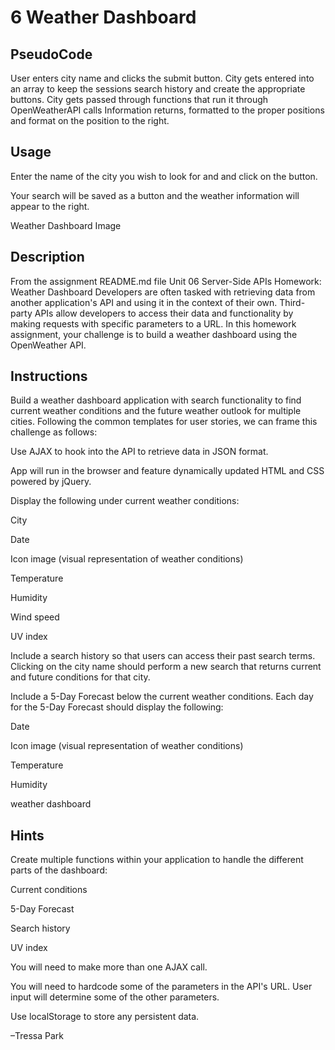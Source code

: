 # 6 Weather Dashboard
 
## PseudoCode
User enters city name and clicks the submit button.
City gets entered into an array to keep the sessions search history and create the appropriate buttons.
City gets passed through functions that run it through OpenWeatherAPI calls
Information returns, formatted to the proper positions and format on the position to the right.

## Usage
Enter the name of the city you wish to look for and and click on the button.

Your search will be saved as a button and the weather information will appear to the right.

Weather Dashboard Image

## Description

From the assignment README.md file
Unit 06 Server-Side APIs Homework: Weather Dashboard
Developers are often tasked with retrieving data from another application's API and using it in the context of their own. Third-party APIs allow developers to access their data and functionality by making requests with specific parameters to a URL. In this homework assignment, your challenge is to build a weather dashboard using the OpenWeather API.

## Instructions
Build a weather dashboard application with search functionality to find current weather conditions and the future weather outlook for multiple cities. Following the common templates for user stories, we can frame this challenge as follows:

Use AJAX to hook into the API to retrieve data in JSON format.

App will run in the browser and feature dynamically updated HTML and CSS powered by jQuery.

Display the following under current weather conditions:

City

Date

Icon image (visual representation of weather conditions)

Temperature

Humidity

Wind speed

UV index

Include a search history so that users can access their past search terms. Clicking on the city name should perform a new search that returns current and future conditions for that city.

Include a 5-Day Forecast below the current weather conditions. Each day for the 5-Day Forecast should display the following:

Date

Icon image (visual representation of weather conditions)

Temperature

Humidity

weather dashboard

## Hints
Create multiple functions within your application to handle the different parts of the dashboard:

Current conditions

5-Day Forecast

Search history

UV index

You will need to make more than one AJAX call.

You will need to hardcode some of the parameters in the API's URL. User input will determine some of the other parameters.

Use localStorage to store any persistent data.

–Tressa Park
